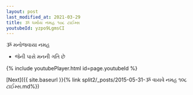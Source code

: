 ```yaml
---
layout: post
last_modified_at: 2021-03-29
title: ૐ ધર્માય નમહ ૧૦૮ ટાઈમ્સ
youtubeId: yzpo9LgmsCI
---
```

 
 
 ૐ મનોજવાયા નમહ  
 
 -  જેની પાસે મનની ગતિ છે 
 
  
 
  
 
 
 
 
 
 


{% include youtubePlayer.html id=page.youtubeId %}
 
[Next]({{ site.baseurl }}{% link  split2/_posts/2015-05-31-ૐ વાયવે નમહ ૧૦૮ ટાઈમ્સ.md%})
 
